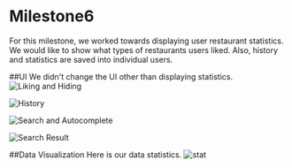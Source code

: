# Milestone6

For this milestone, we worked towards displaying user restaurant statistics. We would like to show what types of restaurants users liked. Also, history and statistics are saved into individual users.

##UI
We didn't change the UI other than displaying statistics.
![Liking and Hiding](https://github.com/ruan-andy/COGS121/blob/master/milestone5/uiaction1.png)

![History](https://github.com/ruan-andy/COGS121/blob/master/milestone5/history_page.png)

![Search and Autocomplete](https://github.com/ruan-andy/COGS121/blob/master/milestone5/uiaction2.png)

![Search Result](https://github.com/ruan-andy/COGS121/blob/master/milestone5/search_result.png)

##Data Visualization
Here is our data statistics.
![stat](https://github.com/ruan-andy/COGS121/blob/master/milestone6/tins.png)
